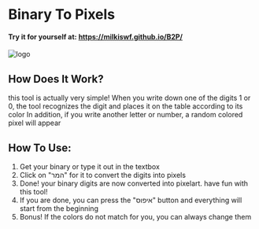 # Binary To Pixels

#### Try it for yourself at: https://milkiswf.github.io/B2P/
![logo](https://i.imgur.com/78Bt6Yf.png)

## How Does It Work?
this tool is actually very simple!
When you write down one of the digits 1 or 0, the tool recognizes the digit and places it on the table according to its color
In addition, if you write another letter or number, a random colored pixel will appear

## How To Use:
1. Get your binary or type it out in the textbox
2. Click on "המר" for it to convert the digits into pixels
3. Done! your binary digits are now converted into pixelart. have fun with this tool!
4. If you are done, you can press the "איפוס" button and everything will start from the beginning
5. Bonus! If the colors do not match for you, you can always change them
